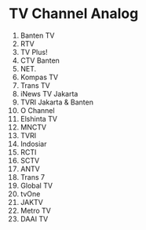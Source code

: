 # TV Channel Analog

1. Banten TV
2. RTV
3. TV Plus!
4. CTV Banten
5. NET.
6. Kompas TV
7. Trans TV
8. iNews TV Jakarta
9. TVRI Jakarta & Banten
10. O Channel
11. Elshinta TV
12. MNCTV
13. TVRI
14. Indosiar
15. RCTI
16. SCTV
17. ANTV
18. Trans 7
19. Global TV
20. tvOne
21. JAKTV
22. Metro TV
23. DAAI TV
